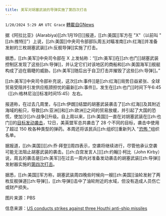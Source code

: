 ```yaml
---
title: 美军对胡塞武装的导弹实施了第四次打击
---
```

`1/20/2024 5:29 AM UTC Grace` [轉載自GNews](https://gnews.org/articles/2236639)

据《阿拉比亚》(Alarabiya)[[zh:1月19日]]报道，[[zh:美国]]军方在 "X"（以前叫 "[[zh:推特]]"）上说，[[zh:美国]]中央司令部部队周五对瞄准南[[zh:红海]]并准备发射的三枚胡塞武装[[zh:反舰导弹]]实施了打击。

据悉，[[zh:美军]]中央司令部在 X 上发帖称：“[[zh:美军]]在[[zh:也门]]胡塞武装控制区发现了这些[[zh:导弹]]，并认定它们对该地区的商船和[[zh:美国海军]]舰艇构成了迫在眉睫的威胁。[[zh:美军]]随后出于自卫打击并摧毁了这些[[zh:导弹]]。”

[[zh:美军]]中央司令部补充说，这次[[zh:事件]]是[[zh:红海]]局势日益紧张、全球贸易受阻并引发供应瓶颈担忧的最新[[zh:事件]]，发生在[[zh:也门]]时间下午6:45（[[zh:格林尼治]]标准时间15:45）左右。

报道称，在过去几周里，与[[zh:伊朗]]结盟的胡塞武装袭击了[[zh:红海]]及其附近海域的船只，导致[[zh:亚洲]]和[[zh:欧洲]]之间的贸易放缓，并引起了大国的恐慌，使加沙[[zh:战争]]升级。自上周以来，[[zh:美国]]一直在对胡塞武装在[[zh:也门]]的[目标发动袭击](https://gnews.org/m/2214642)，12日，美英盟军总共袭击了 28 个不同的目标，袭击中使用了超过 150 枚各种类型的弹药。本周还将该民兵[[zh:组织]]重新列入 "[恐怖 "](https://gnews.org/m/2234219)组织名单。

据报道，[[zh:美国]][[zh:乔·拜登]]周四表示，空袭将继续进行，尽管他承认空袭可能无法阻止胡塞武装的袭击。[[zh:白宫发言人]][[zh:约翰]]·柯比（John Kirby）说，周五的袭击是[[zh:美军]]在过去一周内对准备发动袭击的胡塞武装[[zh:导弹]]发射器实施的[第四次打击](https://gnews.org/m/2234219)。

据悉，[[zh:美国]]军方称，胡塞武装周四晚些时候向一艘[[zh:美国]]油轮发射了两枚反舰弹道[[zh:导弹]]，[[zh:导弹]]击中了油轮附近的水域，但没有造成人员伤亡或财产损失。

图片来源：PBS

信息来源：[US conducts strikes against three Houthi anti-ship missiles](https://english.alarabiya.net/News/world/2024/01/20/Fourth-round-of-preemptive-US-strikes-against-Iran-backed-Houthis)
